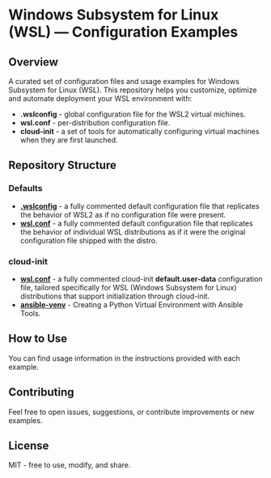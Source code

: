 # Windows Subsystem for Linux (WSL) — Configuration Examples

## Overview

A curated set of configuration files and usage examples for Windows Subsystem for Linux (WSL).
This repository helps you customize, optimize and automate deployment your WSL environment with:

- **.wslconfig** - global configuration file for the WSL2 virtual michines.
- **wsl.conf** - per-distribution configuration file.
- **cloud-init** - a set of tools for automatically configuring virtual machines when they are first launched.

## Repository Structure

### Defaults

- [**.wslconfig**](https://github.com/greengorych/wsl-configurations/tree/main/defaults/.wslconfig) - a fully commented default configuration file that replicates the behavior of WSL2 as if no configuration file were present.
- [**wsl.conf**](https://github.com/greengorych/wsl-configurations/tree/main/defaults/wsl.conf) - a fully commented default configuration file that replicates the behavior of individual WSL distributions as if it were the original configuration file shipped with the distro.

### cloud-init

- [**wsl.conf**](https://github.com/greengorych/wsl-configurations/tree/main/cloud-init/wsl-conf) - a fully commented cloud-init **default.user-data** configuration file, tailored specifically for WSL (Windows Subsystem for Linux) distributions that support initialization through cloud-init.
- [**ansible-venv**](https://github.com/greengorych/wsl-configurations/tree/main/cloud-init/ansible-venv) - Creating a Python Virtual Environment with Ansible Tools.

## How to Use

You can find usage information in the instructions provided with each example.

## Contributing

Feel free to open issues, suggestions, or contribute improvements or new examples.

## License

MIT - free to use, modify, and share.
